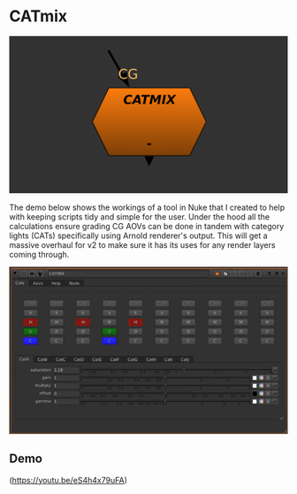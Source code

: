 # CATmix


![Alt Text](https://github.com/thomasgreenhalgh/Uploads/blob/main/Screenshot%202024-08-02%20at%2016.36.51.png)


The demo below shows the workings of a tool in Nuke that I created to help with keeping scripts tidy and simple for the user. Under the hood all the calculations ensure grading CG AOVs can be done in tandem with category lights (CATs) specifically using Arnold renderer's output. This will get a massive overhaul for v2 to make sure it has its uses for any render layers coming through.


![Alt Text](https://github.com/thomasgreenhalgh/Uploads/blob/main/Screenshot%202024-08-02%20at%2016.52.42.png)



## Demo
(https://youtu.be/eS4h4x79uFA)
